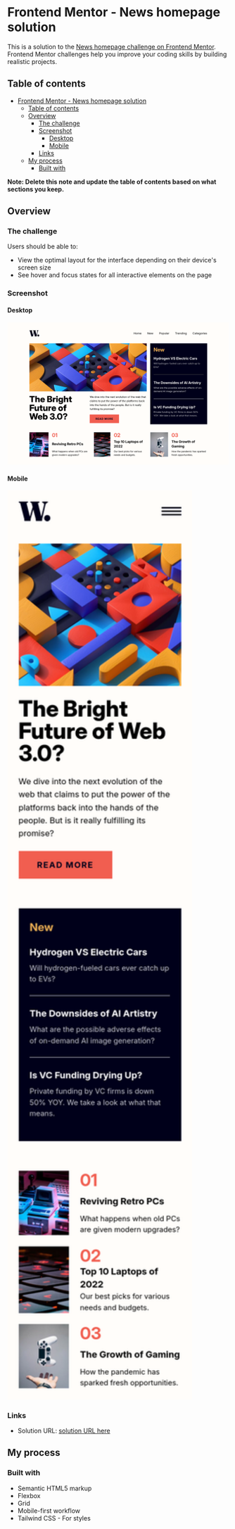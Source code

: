 # Frontend Mentor - News homepage solution

This is a solution to the [News homepage challenge on Frontend Mentor](https://www.frontendmentor.io/challenges/news-homepage-H6SWTa1MFl). Frontend Mentor challenges help you improve your coding skills by building realistic projects. 

## Table of contents

- [Frontend Mentor - News homepage solution](#frontend-mentor---news-homepage-solution)
  - [Table of contents](#table-of-contents)
  - [Overview](#overview)
    - [The challenge](#the-challenge)
    - [Screenshot](#screenshot)
      - [Desktop](#desktop)
      - [Mobile](#mobile)
    - [Links](#links)
  - [My process](#my-process)
    - [Built with](#built-with)

**Note: Delete this note and update the table of contents based on what sections you keep.**

## Overview

### The challenge

Users should be able to:

- View the optimal layout for the interface depending on their device's screen size
- See hover and focus states for all interactive elements on the page

### Screenshot

#### Desktop

![desktop screenshot](./screenshot-desktop.png)

#### Mobile

<img src='./screenshot-mobile.png' width=420 alt='mobile screenshot'>

### Links

- Solution URL: [solution URL here](https://paikai-lee.github.io/frontend-mentor-solutions/15-news-homepage-main/)

## My process

### Built with

- Semantic HTML5 markup
- Flexbox
- Grid
- Mobile-first workflow
- Tailwind CSS - For styles
